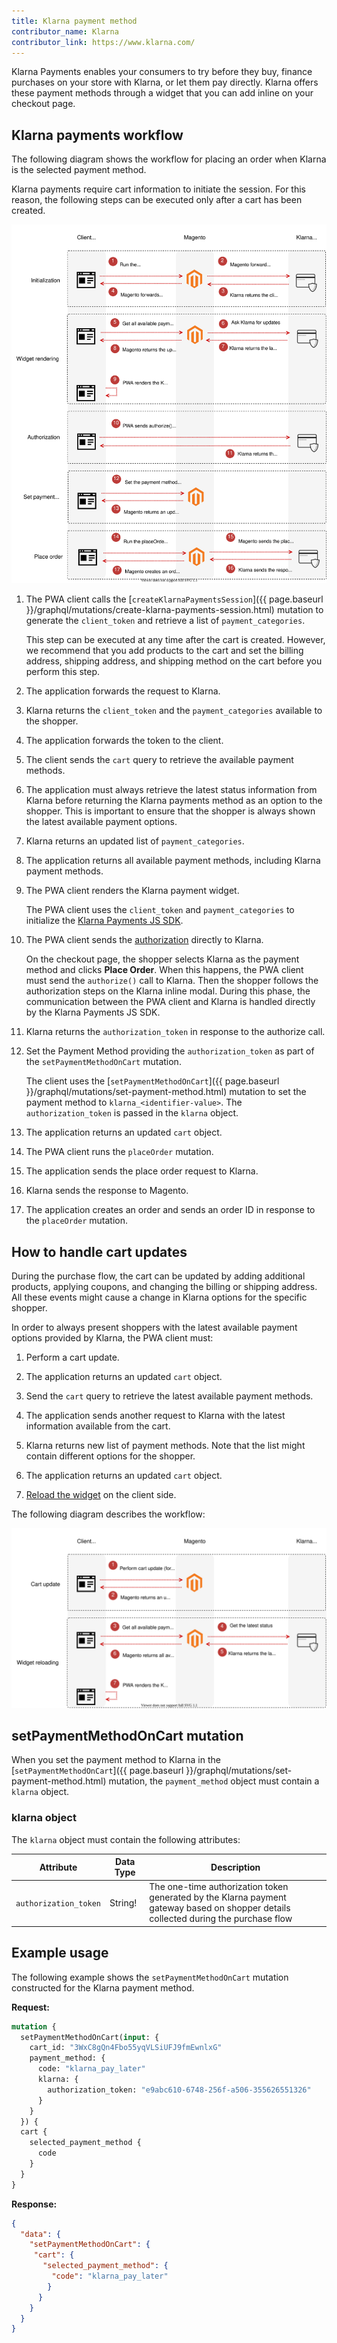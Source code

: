 ```yaml
---
title: Klarna payment method
contributor_name: Klarna
contributor_link: https://www.klarna.com/
---
```


Klarna Payments enables your consumers to try before they buy, finance purchases on your store with Klarna, or let them pay directly. Klarna offers these payment methods through a widget that you can add inline on your checkout page.

## Klarna payments workflow

The following diagram shows the workflow for placing an order when Klarna is the selected payment method.

Klarna payments require cart information to initiate the session. For this reason, the following steps can be executed only after a cart has been created.

![Klarna payments sequence diagram](../../_images/graphql/klarna-payments.svg)

1. The PWA client calls the [`createKlarnaPaymentsSession`]({{ page.baseurl }}/graphql/mutations/create-klarna-payments-session.html) mutation to generate the `client_token` and retrieve a list of `payment_categories`.

   This step can be executed at any time after the cart is created. However, we recommend that you add products to the cart and set the billing address, shipping address, and shipping method on the cart before you perform this step.

1. The application forwards the request to Klarna.

1. Klarna returns the `client_token` and the `payment_categories` available to the shopper.

1. The application forwards the token to the client.

1. The client sends the `cart` query to retrieve the available payment methods.

1. The application must always retrieve the latest status information from Klarna before returning the Klarna payments method as an option to the shopper. This is important to ensure that the shopper is always shown the latest available payment options.

1. Klarna returns an updated list of `payment_categories`.

1. The application returns all available payment methods, including Klarna payment methods.

1. The PWA client renders the Klarna payment widget.

   The PWA client uses the `client_token` and `payment_categories` to initialize the [Klarna Payments JS SDK](https://developers.klarna.com/documentation/klarna-payments/javascript-sdk/).

1. The PWA client sends the [authorization](https://developers.klarna.com/documentation/klarna-payments/single-call-descriptions/authorize-the-purchase/) directly to Klarna.

   On the checkout page, the shopper selects Klarna as the payment method and clicks **Place Order**. When this happens, the PWA client must send the `authorize()` call to Klarna. Then the shopper follows the authorization steps on the Klarna inline modal. During this phase, the communication between the PWA client and Klarna is handled directly by the Klarna Payments JS SDK.

1. Klarna returns the `authorization_token` in response to the authorize call.

1. Set the Payment Method providing the `authorization_token` as part of the `setPaymentMethodOnCart` mutation.

   The client uses the [`setPaymentMethodOnCart`]({{ page.baseurl }}/graphql/mutations/set-payment-method.html) mutation to set the payment method to `klarna_<identifier-value>`. The `authorization_token` is passed in the `klarna` object.

1. The application returns an updated `cart` object.

1. The PWA client runs the `placeOrder` mutation.

1. The application sends the place order request to Klarna.

1. Klarna sends the response to Magento.

1. The application creates an order and sends an order ID in response to the `placeOrder` mutation.

## How to handle cart updates

During the purchase flow, the cart can be updated by adding additional products, applying coupons, and changing the billing or shipping address. All these events might cause a change in Klarna options for the specific shopper.

In order to always present shoppers with the latest available payment options provided by Klarna, the PWA client must:

1. Perform a cart update.

1. The application returns an updated `cart` object.

1. Send the `cart` query to retrieve the latest available payment methods.

1. The application sends another request to Klarna with the latest information available from the cart.

1. Klarna returns new list of payment methods. Note that the list might contain different options for the shopper.

1. The application returns an updated `cart` object.

1. [Reload the widget](https://developers.klarna.com/documentation/klarna-payments/single-call-descriptions/load-klarna-payments/) on the client side.

The following diagram describes the workflow:

![Klarna payments cart updates sequence diagram](../../_images/graphql/klarna-payments-cart-updates.svg)

## setPaymentMethodOnCart mutation

When you set the payment method to Klarna in the [`setPaymentMethodOnCart`]({{ page.baseurl }}/graphql/mutations/set-payment-method.html) mutation, the `payment_method` object must contain a `klarna` object.

### klarna object

The `klarna` object must contain the following attributes:

Attribute |  Data Type | Description
--- | --- | ---
`authorization_token` | String! | The one-time authorization token generated by the Klarna payment gateway based on shopper details collected during the purchase flow

## Example usage

The following example shows the  `setPaymentMethodOnCart` mutation constructed for the Klarna payment method.

**Request:**

```graphql
mutation {
  setPaymentMethodOnCart(input: {
    cart_id: "3WxC8gQn4Fbo55yqVLSiUFJ9fmEwnlxG"
    payment_method: {
      code: "klarna_pay_later"
      klarna: {
        authorization_token: "e9abc610-6748-256f-a506-355626551326"
      }
    }
  }) {
  cart {
    selected_payment_method {
      code
    }
  }
}
```

**Response:**

```json
{
  "data": {
    "setPaymentMethodOnCart": {
     "cart": {
       "selected_payment_method": {
         "code": "klarna_pay_later"
        }
      }
    }
  }
}
```
